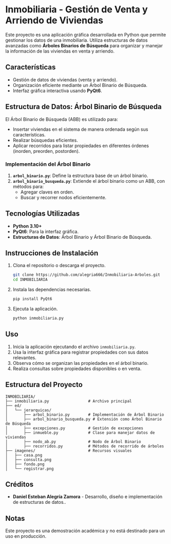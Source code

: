 # Inmobiliaria - Gestión de Venta y Arriendo de Viviendas

Este proyecto es una aplicación gráfica desarrollada en Python que permite gestionar los datos de una inmobiliaria. 
Utiliza estructuras de datos avanzadas como **Árboles Binarios de Búsqueda** para organizar y manejar la información 
de las viviendas en venta y arriendo.

## Características
- Gestión de datos de viviendas (venta y arriendo).
- Organización eficiente mediante un Árbol Binario de Búsqueda.
- Interfaz gráfica interactiva usando **PyQt6**.

## Estructura de Datos: Árbol Binario de Búsqueda
El Árbol Binario de Búsqueda (ABB) es utilizado para:
- Insertar viviendas en el sistema de manera ordenada según sus características.
- Realizar búsquedas eficientes.
- Aplicar recorridos para listar propiedades en diferentes órdenes (inorden, preorden, postorden).

### Implementación del Árbol Binario
1. **`arbol_binario.py`**: Define la estructura base de un árbol binario.
2. **`arbol_binario_busqueda.py`**: Extiende el árbol binario como un ABB, con métodos para:
   - Agregar claves en orden.
   - Buscar y recorrer nodos eficientemente.

## Tecnologías Utilizadas
- **Python 3.10+**
- **PyQt6**: Para la interfaz gráfica.
- **Estructuras de Datos**: Árbol Binario y Árbol Binario de Búsqueda.

## Instrucciones de Instalación
1. Clona el repositorio o descarga el proyecto.
   ```bash
   git clone https://github.com/alegria666/Inmobiliaria-Arboles.git
   cd INMOBILIARIA
   ```
2. Instala las dependencias necesarias.
   ```bash
   pip install PyQt6
   ```
3. Ejecuta la aplicación.
   ```bash
   python inmobiliaria.py
   ```

## Uso
1. Inicia la aplicación ejecutando el archivo `inmobiliaria.py`.
2. Usa la interfaz gráfica para registrar propiedades con sus datos relevantes.
3. Observa cómo se organizan las propiedades en el árbol binario.
4. Realiza consultas sobre propiedades disponibles o en venta.

## Estructura del Proyecto
```
INMOBILIARIA/
├── inmobiliaria.py                 # Archivo principal
├── ed/
│   └── jerarquicas/
│       ├── arbol_binario.py        # Implementación de Árbol Binario
│       ├── arbol_binario_busqueda.py # Extensión como Árbol Binario de Búsqueda
│       ├── excepciones.py          # Gestión de excepciones
│       ├── inmueble.py             # Clase para manejar datos de viviendas
│       ├── nodo_ab.py              # Nodo de Árbol Binario
│       ├── recorridos.py           # Métodos de recorrido de árboles
├── imagenes/                       # Recursos visuales
│   ├── casa.png
│   ├── consulta.png
│   ├── fondo.png
│   └── registrar.png
```

## Créditos
- **Daniel Esteban Alegría Zamora** - Desarrollo, diseño e implementación de estructuras de datos..

## Notas
Este proyecto es una demostración académica y no está destinado para un uso en producción.
